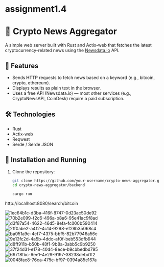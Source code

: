 # assignment1.4
# 📰 Crypto News Aggregator

A simple web server built with Rust and Actix-web that fetches the latest cryptocurrency-related news using the [Newsdata.io](https://newsdata.io) API.

## 🚀 Features

- Sends HTTP requests to fetch news based on a keyword (e.g., bitcoin, crypto, ethereum).
- Displays results as plain text in the browser.
- Uses a free API (Newsdata.io) — most other services (e.g., CryptoNewsAPI, CoinDesk) require a paid subscription.

## 🛠 Technologies

- Rust
- Actix-web
- Reqwest
- Serde / Serde JSON

## 🔧 Installation and Running

1. Clone the repository:
   ```bash
   git clone https://github.com/your-username/crypto-news-aggregator.git
   cd crypto-news-aggregator/backend

   cargo run
http://localhost:8080/search/bitcoin

![1ec64b1c-d3ba-416f-8747-0d23ac50de92](https://github.com/user-attachments/assets/fc29f3e6-7ad3-41e4-87de-3f28546d4bd2)
![70b2e099-f2c6-496a-b8a6-95e41ac9f8ad](https://github.com/user-attachments/assets/249b7b70-983b-4cac-85a1-aa7357d4cf2c)
![d3f87a54-4622-46d5-8efa-fc000b590414](https://github.com/user-attachments/assets/bf4f5f96-4a56-4bf1-9560-14d185d71885)
![2ff0abe2-a4f2-4c14-9298-ef28b35068c4](https://github.com/user-attachments/assets/67bc2716-4f66-41a0-bee2-34e15c0508be)
![ba051a9e-4cf7-4375-bbf5-82b77946a56c](https://github.com/user-attachments/assets/ecb5d825-b6c9-4975-bd12-c2f145779161)
![9e13fc2d-4a5b-4ddc-af0f-beb553dfb944](https://github.com/user-attachments/assets/3441f486-2f9f-43d7-9c30-677827ce7555)
![d8ff911b-b50b-48f1-9b8a-3abb5c9b9250](https://github.com/user-attachments/assets/38395456-30bb-4b28-a457-691853958aa0)
![37f24d31-e178-40d4-8ece-b9cbbedbd795](https://github.com/user-attachments/assets/844d470e-055c-48fb-9821-da5760e80a55)
![69718fbc-6ee1-4e29-9197-38238debd1f2](https://github.com/user-attachments/assets/71aa9ceb-7808-4a86-a716-409d9b722ac8)
![0048fac8-76ca-475c-bf97-0394a85e167a](https://github.com/user-attachments/assets/7ace3858-d735-450b-8383-c6ff53393eb4)


